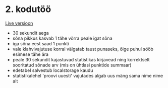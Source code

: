 # 2. kodutöö 

[Live versioon](http://www.ponks.me/typer)

- 30 sekundit aega
- sõna pikkus kasvab 1 tähe võrra peale igat sõna
- iga sõna eest saad 1 punkti
- vale klahvivajutuse korral välgatab taust punaseks, õige puhul
sööb esimese tähe ära
- peale 30 sekundit kajastuvad statistikas kirjavead ning
korrektselt sooritatud sõnade arv (mis on ühtlasi punktide summaar)
- edetabel salvestub localstorage kaudu
- statistikalehel 'proovi uuesti' vajutades algab uus mäng
sama nime nime alt